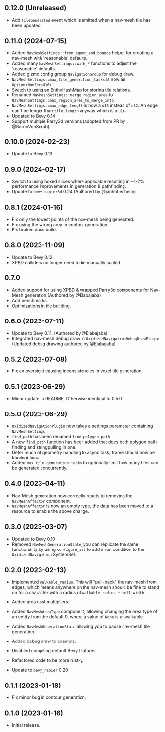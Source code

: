 
## 0.12.0 (Unreleased)
- Add `TileGenerated` event which is emitted when a nav-mesh tile has been updated.

## 0.11.0 (2024-07-15)

- Added `NavMeshSettings::from_agent_and_bounds` helper for creating a nav-mesh with 'reasonable' defaults.
- Added many `NavMeshSettings::with_*` functions to adjust the 'reasonable' defaults.
- Added gizmo config group `NavigationGroup` for debug draw.
- `NavMeshSettings::max_tile_generation_tasks` is now an `Option<NonZeroU16>`
- Switch to using an EntityHashMap for storing tile relations.
- Renamed `NavMeshSettings::merge_region_area` to `NavMeshSettings::max_region_area_to_merge_into`
- `NavMeshSettings::max_edge_length` is now a `u16` instead of `u32`. An edge can't be longer than `tile_length` anyway which is a `u16`.
- Updated to Bevy 0.14
- Support multiple Parry3d versions (adopted from PR by @BaronVonScrub)

## 0.10.0 (2024-02-23)
- Update to Bevy 0.13

## 0.9.0 (2024-02-17)
- Switch to using boxed slices where applicable resulting in ~1-2% performance improvements in generation & pathfinding.
- Update to `bevy_rapier3d` 0.24 (Authored by @janhohenheim)

## 0.8.1 (2024-01-16)
- Fix only the lowest points of the nav-mesh being generated.
- Fix using the wrong area in contour generation.
- Fix broken docs build.

## 0.8.0 (2023-11-09)
- Update to Bevy 0.12
- XPBD colliders no longer need to be manually scaled.

## 0.7.0
- Added support for using XPBD & wrapped Parry3d components for Nav-Mesh generation (Authored by @Elabajaba)
- Add benchmarks.
- Optimizations in tile building.

## 0.6.0 (2023-07-11)
- Update to Bevy 0.11. (Authored by @Elabajaba)
- Integrated nav-mesh debug draw in ``OxidizedNavigationDebugDrawPlugin`` (Updated debug drawing authored by @Elabajaba)

## 0.5.2 (2023-07-08)

- Fix an oversight causing inconsistencies in voxel tile generation.

## 0.5.1 (2023-06-29)

- Minor update to README. Otherwise identical to 0.5.0

## 0.5.0 (2023-06-29)

- ``OxidizedNavigationPlugin`` now takes a settings parameter containing ``NavMeshSettings``
- ``find_path`` has been renamed ``find_polygon_path``
- A new ``find_path`` function has been added that does both polygon path finding and stringpulling in one.
- Defer much of geometry handling to async task, frame should now be blocked less.
- Added ``max_tile_generation_tasks`` to optionally limit how many tiles can be generated concurrently.

## 0.4.0 (2023-04-11)

- Nav-Mesh generation now correctly reacts to removing the ``NavMeshAffector`` component.
- ``NavMeshAffector`` is now an empty type, the data has been moved to a resource to enable the above change.

## 0.3.0 (2023-03-07)

- Updated to Bevy 0.10
- Removed ``NavMeshGenerationState``, you can replicate the same functionality by using ``configure_set`` to add a run condition to the ``OxidizedNavigation`` SystemSet.

## 0.2.0 (2023-02-13)

- Implemented ``walkable_radius``. This will "pull-back" the nav-mesh from edges, which means anywhere on the nav-mesh should be fine to stand on for a character with a radius of ``walkable_radius * cell_width``
- Added area cost multipliers.
- Added ``NavMeshAreaType`` component, allowing changing the area type of an entity from the default 0, where a value of ``None`` is unwalkable.
- Added ``NavMeshGenerationState`` allowing you to pause nav-mesh tile generation.

- Added debug draw to example.
- Disabled compiling default Bevy features.
- Refactored code to be more rust-y.
- Update to ``bevy_rapier`` 0.20

## 0.1.1 (2023-01-18)

- Fix minor bug in contour generation.

## 0.1.0 (2023-01-16)

- Initial release.